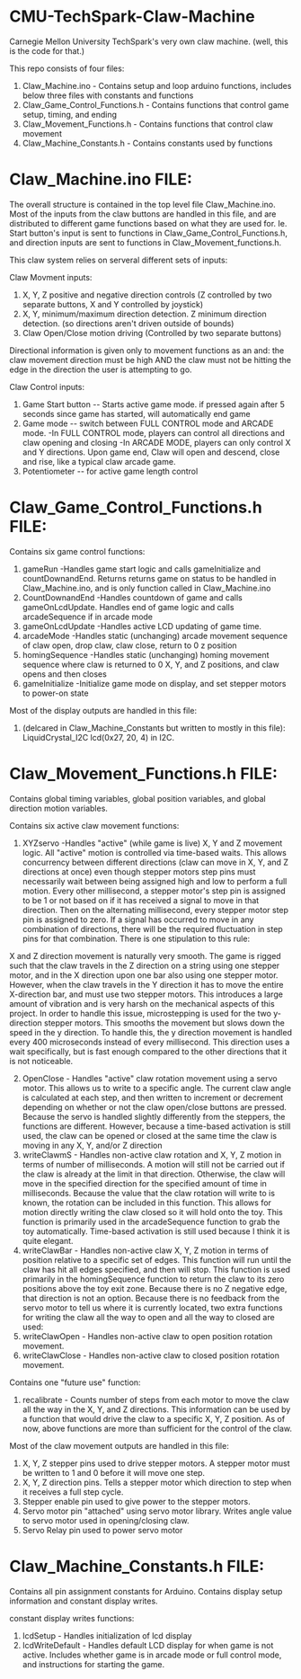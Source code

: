 # CMU-TechSpark-Claw-Machine
Carnegie Mellon University TechSpark's very own claw machine. (well, this is the code for that.)

This repo consists of four files:
1. Claw_Machine.ino                 - Contains setup and loop arduino functions, includes below three files with constants and functions
2. Claw_Game_Control_Functions.h    - Contains functions that control game setup, timing, and ending 
4. Claw_Movement_Functions.h        - Contains functions that control claw movement
3. Claw_Machine_Constants.h         - Contains constants used by functions

# Claw_Machine.ino FILE:

The overall structure is contained in the top level file Claw_Machine.ino. Most of the inputs from the claw buttons are handled in this file, and are distributed to different game functions based on what they are used for. Ie. Start button's input is sent to functions in Claw_Game_Control_Functions.h, and direction inputs are sent to functions in Claw_Movement_functions.h. 

This claw system relies on serveral different sets of inputs:

Claw Movment inputs:
1. X, Y, Z positive and negative direction controls (Z controlled by two separate buttons, X and Y controlled by joystick)
2. X, Y, minimum/maximum direction detection. Z minimum direction detection. (so directions aren't driven outside of bounds)
3. Claw Open/Close motion driving (Controlled by two separate buttons)

Directional information is given only to movement functions as an and: the claw movement direction must be high AND the claw must not be
hitting the edge in the direction the user is attempting to go.

Claw Control inputs:
1. Game Start button -- Starts active game mode. if pressed again after 5 seconds since game has started, will automatically end game
2. Game mode -- switch between FULL CONTROL mode and ARCADE mode. 
    -In FULL CONTROL mode, players can control all directions and claw opening and closing
    -In ARCADE MODE, players can only control X and Y directions. Upon game end, Claw will open and descend, close and rise, like a typical claw arcade game.
4. Potentiometer -- for active game length control

# Claw_Game_Control_Functions.h FILE:

Contains six game control functions:
1. gameRun            -Handles game start logic and calls gameInitialize and countDownandEnd. Returns returns game on status to be handled in Claw_Machine.ino, and is only function called in Claw_Machine.ino
2. CountDownandEnd    -Handles countdown of game and calls gameOnLcdUpdate. Handles end of game logic and calls arcadeSequence if in arcade mode
3. gameOnLcdUpdate    -Handles active LCD updating of game time.
4. arcadeMode         -Handles static (unchanging) arcade movement sequence of claw open, drop claw, claw close, return to 0 z position
5. homingSequence     -Handles static (unchanging) homing movement sequence where claw is returned to 0 X, Y, and Z positions, and claw opens and then closes
6. gameInitialize     -Initialize game mode on display, and set stepper motors to power-on state

Most of the display outputs are handled in this file:
1. (delcared in Claw_Machine_Constants but written to mostly in this file): 
LiquidCrystal_I2C lcd(0x27, 20, 4) in I2C.

# Claw_Movement_Functions.h FILE:

Contains global timing variables, global position variables, and global direction motion variables.

Contains six active claw movement functions:
1. XYZservo         -Handles "active" (while game is live) X, Y and Z movement logic. All "active" motion is controlled via time-based waits. This allows concurrency between different directions (claw can move in X, Y, and Z directions at once) even though stepper motors step pins must necessarily wait between being assigned high and low to perform a full motion. Every other millisecond, a stepper motor's step pin is assigned to be 1 or not based on if it has received a signal to move in that direction. Then on the alternating millisecond, every stepper motor step pin is assigned to zero. If a signal has occurred to move in any combination of directions, there will be the required fluctuation in step pins for that combination. There is one stipulation to this rule:

X and Z direction movement is naturally very smooth. The game is rigged such that the claw travels in the Z direction on a string using one stepper motor, and in the X direction upon one bar also using one stepper motor. However, when the claw travels in the Y direction it has to move the entire X-direction bar, and must use two stepper motors. This introduces a large amount of vibration and is very harsh on the mechanical aspects of this project. In order to handle this issue, microstepping is used for the two y-direction stepper motors. This smooths the movement but slows down the speed in the y direction. To handle this, the y direction movement is handled every 400 microseconds instead of every millisecond. This direction uses a wait specifically, but is fast enough compared to the other directions that it is not noticeable. 

2. OpenClose        - Handles "active" claw rotation movement using a servo motor. This allows us to write to a specific angle. The current claw angle is calculated at each step, and then written to increment or decrement depending on whether or not the claw open/close buttons are pressed. Because the servo is handled slightly differently from the steppers, the functions are different. However, because a time-based activation is still used, the claw can be opened or closed at the same time the claw is moving in any X, Y, and/or Z direction
3. writeClawmS      - Handles non-active claw rotation and X, Y, Z motion in terms of number of milliseconds. A motion will still not be carried out if the claw is already at the limit in that direction.  Otherwise, the claw will move in the specified direction for the specified amount of time in milliseconds. Because the value that the claw rotation will write to is known, the rotation can be included in this function. This allows for motion directly writing the claw closed so it will hold onto the toy. This function is primarily used in the arcadeSequence function to grab the toy automatically. Time-based activation is still used because I think it is quite elegant.
4. writeClawBar     - Handles non-active claw X, Y, Z motion in terms of position relative to a specific set of edges. This function will run until the claw has hit all edges specified, and then will stop. This function is used primarily in the homingSequence function to return the claw to its zero positions above the toy exit zone. Because there is no Z negative edge, that direction is not an option. Because there is no feedback from the servo motor to tell us where it is currently located, two extra functions for writing the claw all the way to open and all the way to closed are used:
5. writeClawOpen    - Handles non-active claw to open position rotation movement.
6. writeClawClose   - Handles non-active claw to closed position rotation movement.

Contains one "future use" function:
1. recalibrate      - Counts number of steps from each motor to move the claw all the way in the X, Y, and Z directions. This information can be used by a function that would drive the claw to a specific X, Y, Z position. As of now, above functions are more than sufficient for the control of the claw.

Most of the claw movement outputs are handled in this file:
1. X, Y, Z stepper pins used to drive stepper motors. A stepper motor must be written to 1 and 0 before it will move one step.
2. X, Y, Z direction pins. Tells a stepper motor which direction to step when it receives a full step cycle.
3. Stepper enable pin used to give power to the stepper motors.
4. Servo motor pin "attached" using servo motor library. Writes angle value to servo motor used in opening/closing claw.
5. Servo Relay pin used to power servo motor

# Claw_Machine_Constants.h FILE:

Contains all pin assignment constants for Arduino. Contains display setup information and constant display writes.

constant display writes functions:
1. lcdSetup         - Handles initialization of lcd display
2. lcdWriteDefault  - Handles default LCD display for when game is not active. Includes whether game is in arcade mode or full control mode, and instructions for starting the game.
